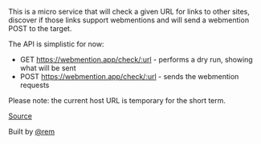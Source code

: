 This is a micro service that will check a given URL for links to other sites, discover if those links support webmentions and will send a webmention POST to the target.

The API is simplistic for now:

- GET  https://webmention.app/check/:url - performs a dry run, showing what will be sent
- POST https://webmention.app/check/:url - sends the webmention requests

Please note: the current host URL is temporary for the short term.

[Source](https://github.com/remy/wm)

Built by [@rem](https://remysharp.com)
